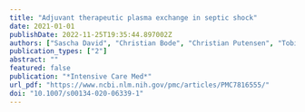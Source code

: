 ```yaml
---
title: "Adjuvant therapeutic plasma exchange in septic shock"
date: 2021-01-01
publishDate: 2022-11-25T19:35:44.897002Z
authors: ["Sascha David", "Christian Bode", "Christian Putensen", "Tobias Welte", "Klaus Stahl"]
publication_types: ["2"]
abstract: ""
featured: false
publication: "*Intensive Care Med*"
url_pdf: "https://www.ncbi.nlm.nih.gov/pmc/articles/PMC7816555/"
doi: "10.1007/s00134-020-06339-1"
---
```


